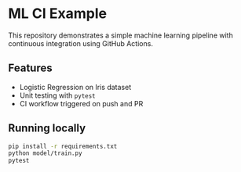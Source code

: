 # ML CI Example

This repository demonstrates a simple machine learning pipeline with continuous integration using GitHub Actions.

## Features

- Logistic Regression on Iris dataset
- Unit testing with `pytest`
- CI workflow triggered on push and PR

## Running locally

```bash
pip install -r requirements.txt
python model/train.py
pytest